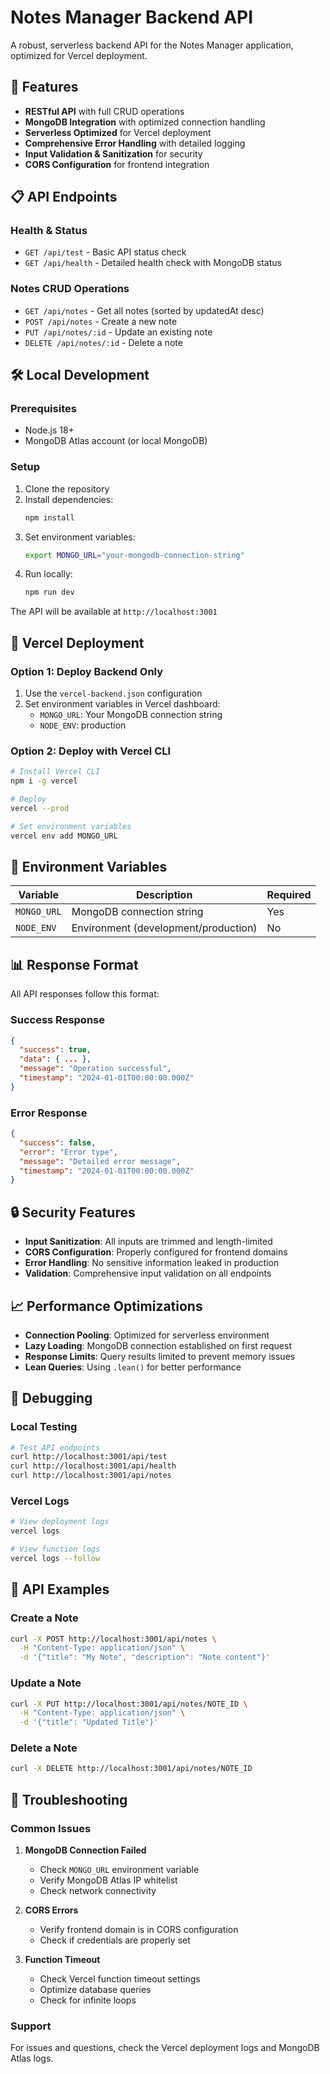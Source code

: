 # Notes Manager Backend API

A robust, serverless backend API for the Notes Manager application, optimized for Vercel deployment.

## 🚀 Features

- **RESTful API** with full CRUD operations
- **MongoDB Integration** with optimized connection handling
- **Serverless Optimized** for Vercel deployment
- **Comprehensive Error Handling** with detailed logging
- **Input Validation & Sanitization** for security
- **CORS Configuration** for frontend integration

## 📋 API Endpoints

### Health & Status
- `GET /api/test` - Basic API status check
- `GET /api/health` - Detailed health check with MongoDB status

### Notes CRUD Operations
- `GET /api/notes` - Get all notes (sorted by updatedAt desc)
- `POST /api/notes` - Create a new note
- `PUT /api/notes/:id` - Update an existing note
- `DELETE /api/notes/:id` - Delete a note

## 🛠️ Local Development

### Prerequisites
- Node.js 18+
- MongoDB Atlas account (or local MongoDB)

### Setup
1. Clone the repository
2. Install dependencies:
   ```bash
   npm install
   ```
3. Set environment variables:
   ```bash
   export MONGO_URL="your-mongodb-connection-string"
   ```
4. Run locally:
   ```bash
   npm run dev
   ```

The API will be available at `http://localhost:3001`

## 🚀 Vercel Deployment

### Option 1: Deploy Backend Only
1. Use the `vercel-backend.json` configuration
2. Set environment variables in Vercel dashboard:
   - `MONGO_URL`: Your MongoDB connection string
   - `NODE_ENV`: production

### Option 2: Deploy with Vercel CLI
```bash
# Install Vercel CLI
npm i -g vercel

# Deploy
vercel --prod

# Set environment variables
vercel env add MONGO_URL
```

## 🔧 Environment Variables

| Variable | Description | Required |
|----------|-------------|----------|
| `MONGO_URL` | MongoDB connection string | Yes |
| `NODE_ENV` | Environment (development/production) | No |

## 📊 Response Format

All API responses follow this format:

### Success Response
```json
{
  "success": true,
  "data": { ... },
  "message": "Operation successful",
  "timestamp": "2024-01-01T00:00:00.000Z"
}
```

### Error Response
```json
{
  "success": false,
  "error": "Error type",
  "message": "Detailed error message",
  "timestamp": "2024-01-01T00:00:00.000Z"
}
```

## 🔒 Security Features

- **Input Sanitization**: All inputs are trimmed and length-limited
- **CORS Configuration**: Properly configured for frontend domains
- **Error Handling**: No sensitive information leaked in production
- **Validation**: Comprehensive input validation on all endpoints

## 📈 Performance Optimizations

- **Connection Pooling**: Optimized for serverless environment
- **Lazy Loading**: MongoDB connection established on first request
- **Response Limits**: Query results limited to prevent memory issues
- **Lean Queries**: Using `.lean()` for better performance

## 🐛 Debugging

### Local Testing
```bash
# Test API endpoints
curl http://localhost:3001/api/test
curl http://localhost:3001/api/health
curl http://localhost:3001/api/notes
```

### Vercel Logs
```bash
# View deployment logs
vercel logs

# View function logs
vercel logs --follow
```

## 📝 API Examples

### Create a Note
```bash
curl -X POST http://localhost:3001/api/notes \
  -H "Content-Type: application/json" \
  -d '{"title": "My Note", "description": "Note content"}'
```

### Update a Note
```bash
curl -X PUT http://localhost:3001/api/notes/NOTE_ID \
  -H "Content-Type: application/json" \
  -d '{"title": "Updated Title"}'
```

### Delete a Note
```bash
curl -X DELETE http://localhost:3001/api/notes/NOTE_ID
```

## 🚨 Troubleshooting

### Common Issues

1. **MongoDB Connection Failed**
   - Check `MONGO_URL` environment variable
   - Verify MongoDB Atlas IP whitelist
   - Check network connectivity

2. **CORS Errors**
   - Verify frontend domain is in CORS configuration
   - Check if credentials are properly set

3. **Function Timeout**
   - Check Vercel function timeout settings
   - Optimize database queries
   - Check for infinite loops

### Support
For issues and questions, check the Vercel deployment logs and MongoDB Atlas logs.
